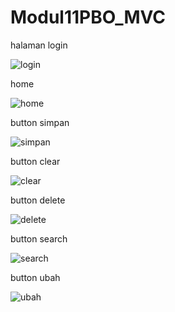 # Modul11PBO_MVC

halaman login

![login](https://cloud.githubusercontent.com/assets/22125496/25708155/e08eb84a-310f-11e7-805c-74e4143c4991.PNG)

home

![home](https://cloud.githubusercontent.com/assets/22125496/25708158/e09faa10-310f-11e7-8681-45ce119e8a9a.PNG)

button simpan

![simpan](https://cloud.githubusercontent.com/assets/22125496/25708157/e09e00f2-310f-11e7-9c9e-ea8c6fe512c1.PNG)

button clear

![clear](https://cloud.githubusercontent.com/assets/22125496/25708154/e087d142-310f-11e7-84ba-0a89f31774e2.PNG)

button delete

![delete](https://cloud.githubusercontent.com/assets/22125496/25708160/e0fb89b6-310f-11e7-8103-6633826347c4.PNG)

button search

![search](https://cloud.githubusercontent.com/assets/22125496/25708156/e094e2a6-310f-11e7-9b19-19bb0fccbd5a.PNG)

button ubah

![ubah](https://cloud.githubusercontent.com/assets/22125496/25708159/e0bba684-310f-11e7-9315-abd04247f0d0.PNG)
